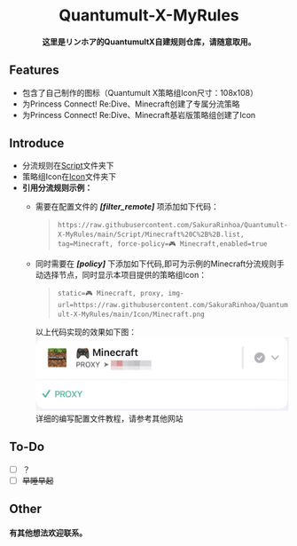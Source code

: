<h1 align="center">
Quantumult-X-MyRules
</h1>

<h4 align="center">这里是リンホア的QuantumultX自建规则仓库，请随意取用。</h4>

## Features

- 包含了自己制作的图标（Quantumult X策略组Icon尺寸：108x108）
- 为Princess Connect! Re:Dive、Minecraft创建了专属分流策略
- 为Princess Connect! Re:Dive、Minecraft基岩版策略组创建了Icon

## Introduce

- 分流规则在[Script](https://github.com/SakuraRinhoa/Quantumult-X-MyRules/tree/main/Script)文件夹下
- 策略组Icon在[Icon](https://github.com/SakuraRinhoa/Quantumult-X-MyRules/tree/main/Icon)文件夹下
- **引用分流规则示例：**
  - 需要在配置文件的 ***[filter_remote]*** 项添加如下代码：

    >```https://raw.githubusercontent.com/SakuraRinhoa/Quantumult-X-MyRules/main/Script/Minecraft%20C%2B%2B.list, tag=Minecraft, force-policy=🎮 Minecraft,enabled=true```
    
  - 同时需要在 ***[policy]*** 下添加如下代码,即可为示例的Minecraft分流规则手动选择节点，同时显示本项目提供的策略组Icon：
    
    >```static=🎮 Minecraft, proxy, img-url=https://raw.githubusercontent.com/SakuraRinhoa/Quantumult-X-MyRules/main/Icon/Minecraft.png```
    
    以上代码实现的效果如下图：
    ![This is an image](https://raw.githubusercontent.com/SakuraRinhoa/Quantumult-X-MyRules/main/README_Files/Quantumult%20X%20%E7%AD%96%E7%95%A5%E7%BB%84%E7%A4%BA%E4%BE%8B-1.jpg)
    详细的编写配置文件教程，请参考其他网站

## To-Do

- [ ] ？
- [ ] ~~早睡早起~~

## Other

<h4>有其他想法欢迎联系。</h4>

